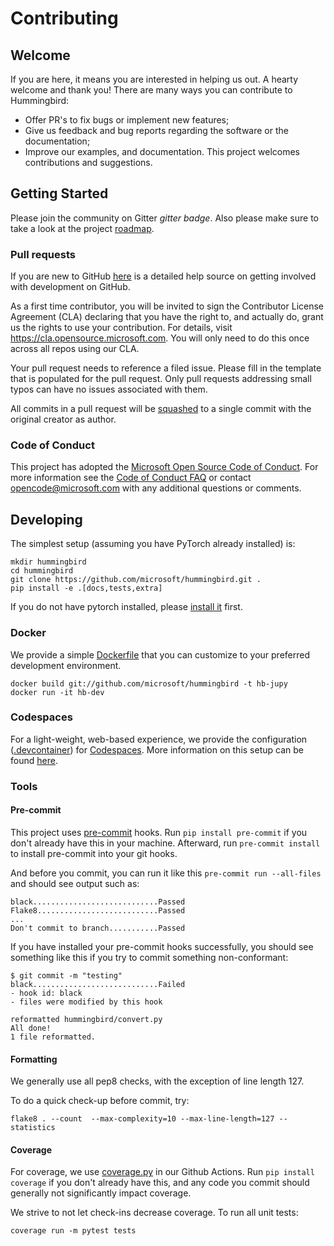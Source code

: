 # Contributing

## Welcome

If you are here, it means you are interested in helping us out. A hearty welcome and thank you! There are many ways you can contribute to Hummingbird:

* Offer PR's to fix bugs or implement new features;
* Give us feedback and bug reports regarding the software or the documentation;
* Improve our examples, and documentation.
This project welcomes contributions and suggestions.

## Getting Started

Please join the community on Gitter *gitter badge*. Also please make sure to take a look at the project [roadmap](wiki/Roadmap-for-Upcoming-Features-and-Support).


### Pull requests
If you are new to GitHub [here](https://help.github.com/categories/collaborating-with-issues-and-pull-requests/) is a detailed help source on getting involved with development on GitHub.

As a first time contributor, you will be invited to sign the Contributor License Agreement (CLA) declaring that you have the right to, and actually do, grant us
the rights to use your contribution. For details, visit https://cla.opensource.microsoft.com. You will only need to do this once across all repos using our CLA.

Your pull request needs to reference a filed issue. Please fill in the template that is populated for the pull request. Only pull requests addressing small typos can have no issues associated with them.

All commits in a pull request will be [squashed](https://github.blog/2016-04-01-squash-your-commits/) to a single commit with the original creator as author.

### Code of Conduct
This project has adopted the [Microsoft Open Source Code of Conduct](https://opensource.microsoft.com/codeofconduct/).
For more information see the [Code of Conduct FAQ](https://opensource.microsoft.com/codeofconduct/faq/) or
contact [opencode@microsoft.com](mailto:opencode@microsoft.com) with any additional questions or comments.

## Developing
The simplest setup (assuming you have PyTorch already installed) is:
```
mkdir hummingbird
cd hummingbird
git clone https://github.com/microsoft/hummingbird.git .
pip install -e .[docs,tests,extra]
```

If you do not have pytorch installed, please [install it](https://pytorch.org/get-started/locally/) first.

### Docker
We provide a simple [Dockerfile](https://github.com/microsoft/hummingbird/blob/master/Dockerfile) that you can customize to your preferred development environment.
```
docker build git://github.com/microsoft/hummingbird -t hb-jupy
docker run -it hb-dev
```
### Codespaces
For a light-weight, web-based experience, we provide the configuration ([.devcontainer](https://github.com/microsoft/hummingbird/tree/master/.devcontainer)) for [Codespaces](https://online.visualstudio.com/environments).  More information on this setup can be found [here]( https://docs.microsoft.com/en-us/visualstudio/online/reference/configuring).

### Tools
#### Pre-commit
This project uses [pre-commit](https://pre-commit.com/) hooks. Run  `pip install pre-commit` if you don't already have this in your machine. Afterward, run `pre-commit install` to install pre-commit into your git hooks.

And before you commit, you can run it like this `pre-commit run --all-files` and should see output such as:

```
black............................Passed
Flake8...........................Passed
...
Don't commit to branch...........Passed
```

If you have installed your pre-commit hooks successfully, you should see something like this if you try to commit something non-conformant:
```
$ git commit -m "testing"
black............................Failed
- hook id: black
- files were modified by this hook

reformatted hummingbird/convert.py
All done!
1 file reformatted.
```

#### Formatting
We generally use all pep8 checks, with the exception of line length 127.

To do a quick check-up before commit, try:
```
flake8 . --count  --max-complexity=10 --max-line-length=127 --statistics
```

#### Coverage

For coverage, we use [coverage.py](https://coverage.readthedocs.io/en/coverage-5.0.4/) in our Github Actions.  Run  `pip install coverage` if you don't already have this, and any code you commit should generally not significantly impact coverage.

We strive to not let check-ins decrease coverage.  To run all unit tests:
```
coverage run -m pytest tests
```
